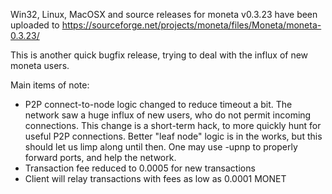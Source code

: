 Win32, Linux, MacOSX and source releases for moneta v0.3.23 have been uploaded to
https://sourceforge.net/projects/moneta/files/Moneta/moneta-0.3.23/

This is another quick bugfix release, trying to deal with the influx of new moneta users.

Main items of note:

* P2P connect-to-node logic changed to reduce timeout a bit.  The network saw a huge influx of new users, who do not permit incoming connections.  This change is a short-term hack, to more quickly hunt for useful P2P connections.  Better "leaf node" logic is in the works, but this should let us limp along until then.  One may use -upnp to properly forward ports, and help the network.
* Transaction fee reduced to 0.0005 for new transactions
* Client will relay transactions with fees as low as 0.0001 MONET
